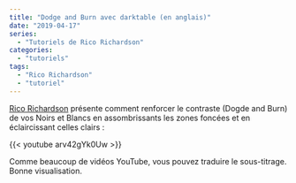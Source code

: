 ```yaml
---
title: "Dodge and Burn avec darktable (en anglais)"
date: "2019-04-17"
series:
  - "Tutoriels de Rico Richardson"
categories: 
  - "tutoriels"
tags: 
  - "Rico Richardson"
  - "tutoriel"
---
```


[Rico Richardson](https://www.youtube.com/channel/UC126kKAgMILMnVIi7HvQGlw) présente comment renforcer le contraste (Dogde and Burn) de vos Noirs et Blancs en assombrissants les zones foncées et en éclaircissant celles clairs : 

{{< youtube arv42gYk0Uw >}}

Comme beaucoup de vidéos YouTube, vous pouvez traduire le sous-titrage. Bonne visualisation.
